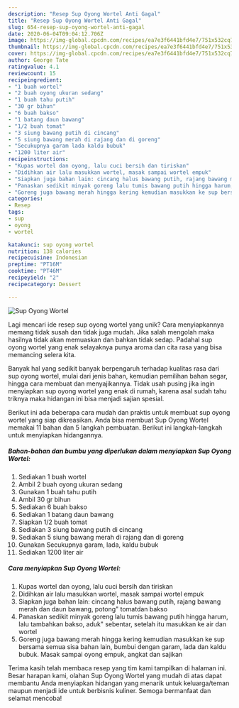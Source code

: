 ```yaml
---
description: "Resep Sup Oyong Wortel Anti Gagal"
title: "Resep Sup Oyong Wortel Anti Gagal"
slug: 654-resep-sup-oyong-wortel-anti-gagal
date: 2020-06-04T09:04:12.706Z
image: https://img-global.cpcdn.com/recipes/ea7e3f6441bfd4e7/751x532cq70/sup-oyong-wortel-foto-resep-utama.jpg
thumbnail: https://img-global.cpcdn.com/recipes/ea7e3f6441bfd4e7/751x532cq70/sup-oyong-wortel-foto-resep-utama.jpg
cover: https://img-global.cpcdn.com/recipes/ea7e3f6441bfd4e7/751x532cq70/sup-oyong-wortel-foto-resep-utama.jpg
author: George Tate
ratingvalue: 4.1
reviewcount: 15
recipeingredient:
- "1 buah wortel"
- "2 buah oyong ukuran sedang"
- "1 buah tahu putih"
- "30 gr bihun"
- "6 buah bakso"
- "1 batang daun bawang"
- "1/2 buah tomat"
- "3 siung bawang putih di cincang"
- "5 siung bawang merah di rajang dan di goreng"
- "Secukupnya garam lada kaldu bubuk"
- "1200 liter air"
recipeinstructions:
- "Kupas wortel dan oyong, lalu cuci bersih dan tiriskan"
- "Didihkan air lalu masukkan wortel, masak sampai wortel empuk"
- "Siapkan juga bahan lain: cincang halus bawang putih, rajang bawang merah dan daun bawang, potong&#34; tomatdan bakso"
- "Panaskan sedikit minyak goreng lalu tumis bawang putih hingga harum, lalu tambahkan bakso, aduk&#34; sebentar, setelah itu masukkan ke air dan wortel"
- "Goreng juga bawang merah hingga kering kemudian masukkan ke sup bersama semua sisa bahan lain, bumbui dengan garam, lada dan kaldu bubuk. Masak sampai oyong empuk, angkat dan sajikan"
categories:
- Resep
tags:
- sup
- oyong
- wortel

katakunci: sup oyong wortel 
nutrition: 138 calories
recipecuisine: Indonesian
preptime: "PT16M"
cooktime: "PT46M"
recipeyield: "2"
recipecategory: Dessert

---
```



![Sup Oyong Wortel](https://img-global.cpcdn.com/recipes/ea7e3f6441bfd4e7/751x532cq70/sup-oyong-wortel-foto-resep-utama.jpg)

Lagi mencari ide resep sup oyong wortel yang unik? Cara menyiapkannya memang tidak susah dan tidak juga mudah. Jika salah mengolah maka hasilnya tidak akan memuaskan dan bahkan tidak sedap. Padahal sup oyong wortel yang enak selayaknya punya aroma dan cita rasa yang bisa memancing selera kita.

Banyak hal yang sedikit banyak berpengaruh terhadap kualitas rasa dari sup oyong wortel, mulai dari jenis bahan, kemudian pemilihan bahan segar, hingga cara membuat dan menyajikannya. Tidak usah pusing jika ingin menyiapkan sup oyong wortel yang enak di rumah, karena asal sudah tahu triknya maka hidangan ini bisa menjadi sajian spesial.




Berikut ini ada beberapa cara mudah dan praktis untuk membuat sup oyong wortel yang siap dikreasikan. Anda bisa membuat Sup Oyong Wortel memakai 11 bahan dan 5 langkah pembuatan. Berikut ini langkah-langkah untuk menyiapkan hidangannya.

<!--inarticleads1-->

##### Bahan-bahan dan bumbu yang diperlukan dalam menyiapkan Sup Oyong Wortel:

1. Sediakan 1 buah wortel
1. Ambil 2 buah oyong ukuran sedang
1. Gunakan 1 buah tahu putih
1. Ambil 30 gr bihun
1. Sediakan 6 buah bakso
1. Sediakan 1 batang daun bawang
1. Siapkan 1/2 buah tomat
1. Sediakan 3 siung bawang putih di cincang
1. Sediakan 5 siung bawang merah di rajang dan di goreng
1. Gunakan Secukupnya garam, lada, kaldu bubuk
1. Sediakan 1200 liter air




<!--inarticleads2-->

##### Cara menyiapkan Sup Oyong Wortel:

1. Kupas wortel dan oyong, lalu cuci bersih dan tiriskan
1. Didihkan air lalu masukkan wortel, masak sampai wortel empuk
1. Siapkan juga bahan lain: cincang halus bawang putih, rajang bawang merah dan daun bawang, potong&#34; tomatdan bakso
1. Panaskan sedikit minyak goreng lalu tumis bawang putih hingga harum, lalu tambahkan bakso, aduk&#34; sebentar, setelah itu masukkan ke air dan wortel
1. Goreng juga bawang merah hingga kering kemudian masukkan ke sup bersama semua sisa bahan lain, bumbui dengan garam, lada dan kaldu bubuk. Masak sampai oyong empuk, angkat dan sajikan




Terima kasih telah membaca resep yang tim kami tampilkan di halaman ini. Besar harapan kami, olahan Sup Oyong Wortel yang mudah di atas dapat membantu Anda menyiapkan hidangan yang menarik untuk keluarga/teman maupun menjadi ide untuk berbisnis kuliner. Semoga bermanfaat dan selamat mencoba!
